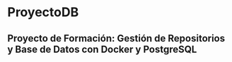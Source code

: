 # ProyectoDB
## Proyecto de Formación: Gestión de Repositorios y Base de Datos con Docker y PostgreSQL
